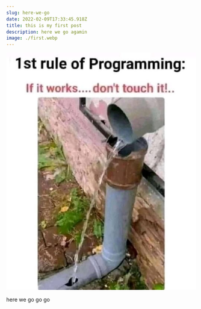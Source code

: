 ```yaml
---
slug: here-we-go
date: 2022-02-09T17:33:45.918Z
title: this is my first post
description: here we go agamin
image: ./first.webp
---
```

![](../assets/273414794_311295781034881_91250611366401383_n.jpg)

here we go go go
